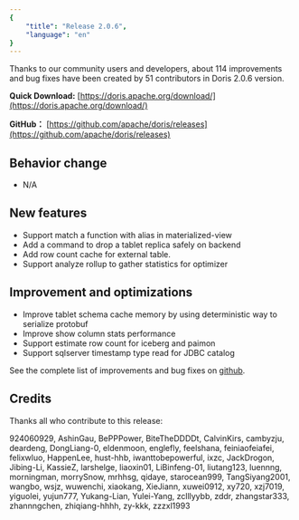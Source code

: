 ```yaml
---
{
    "title": "Release 2.0.6",
    "language": "en"
}
---
```


Thanks to our community users and developers, about 114 improvements and bug fixes have been created by 51 contributors in Doris 2.0.6 version.

**Quick Download:** [https://doris.apache.org/download/](https://doris.apache.org/download/)

**GitHub：** [https://github.com/apache/doris/releases](https://github.com/apache/doris/releases)


## Behavior change
- N/A

## New features
- Support match a function with alias in materialized-view
- Add a command to drop a tablet replica safely on backend
- Add row count cache for external table.
- Support analyze rollup to gather statistics for optimizer

## Improvement and optimizations
- Improve tablet schema cache memory by using deterministic way to serialize protobuf
- Improve show column stats performance
- Support estimate row count for iceberg and paimon
- Support sqlserver timestamp type read for JDBC catalog


See the complete list of improvements and bug fixes on [github](https://github.com/apache/doris/compare/2.0.5-rc02...2.0.6).


## Credits
Thanks all who contribute to this release:

924060929, AshinGau, BePPPower, BiteTheDDDDt, CalvinKirs, cambyzju, deardeng, DongLiang-0, eldenmoon, englefly, feelshana, feiniaofeiafei, felixwluo, HappenLee, hust-hhb, iwanttobepowerful, ixzc, JackDrogon, Jibing-Li, KassieZ, larshelge, liaoxin01, LiBinfeng-01, liutang123, luennng, morningman, morrySnow, mrhhsg, qidaye, starocean999, TangSiyang2001, wangbo, wsjz, wuwenchi, xiaokang, XieJiann, xuwei0912, xy720, xzj7019, yiguolei, yujun777, Yukang-Lian, Yulei-Yang, zclllyybb, zddr, zhangstar333, zhannngchen, zhiqiang-hhhh, zy-kkk, zzzxl1993

